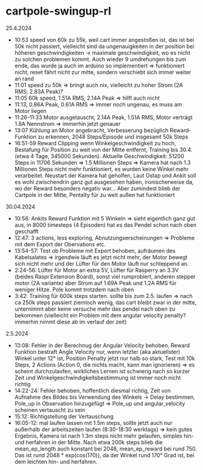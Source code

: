 # cartpole-swingup-rl

25.4.2024
- 10:53 speed von 60k zu 55k, weil cart immer angestoßen ist, das ist bei 50k nicht passiert, vielleicht sind da ungenauigkeiten in der position bei höheren geschwindigkeiten -> maximale geschwindigkeit, wo es nicht zu solchen problemen kommt. Auch wieder 9 umdrehungen bis zum ende, das wurde ja auch im arduino so implementiert => funktioniert nicht, reset fährt nicht zur mitte, sondern verschiebt sich immer weiter an rand
- 11:01 speed zu 50k => bringt auch nix, vielleicht zu hoher Strom (2A RMS; 2.83A Peak)?
- 11:05 60k speed, 1.51A RMS, 2.14A Peak => hilft auch nicht
- 11:13, 0.86A Peak, 0.61A RMS => immer noch ungenau, es muss am Motor liegen
- 11:26-11:33 Motor ausgetauscht, 2.14A Peak, 1.51A RMS, Motor verträgt 1.8A Nennstrom => immerhin jetzt genauer
- 13:07 Kühlung an Motor angebracht, Verbesserung bezüglich Reward-Funktion zu erkennen, 2048 Steps/Episode und insgesamt 50k Steps
- 16:51-59 Reward Clipping wenn Winkelgeschwindigkeit zu hoch, Bestafung für Position zu weit von der Mitte entfernt, Training bis 30.4. (etwa 4 Tage, 345000 Sekunden). Aktuelle Geschwindigkeit: 51200 Steps in 11706 Sekunden => 1.5 Millionen Steps => Kamera hat nach 1.3 Millionen Steps nicht mehr funktioniert, es wurden keine Winkel mehr verarbeitet. Neustart der Kamera hat geholfen, Laut Ostap und Ankit soll es wohl zwischendrin ganz gut ausgesehen haben, ironischerweise da, wo der Reward besonders negativ war... Aber zumindest blieb der Cartpole in der Mitte, Pentalty für zu weit außen hat funktioniert

30.04.2024
- 10:56: Ankits Reward Funktion mit 5 Winkeln => sieht eigentlich ganz gut aus, in 8000 timesteps (4 Episoden) hat es das Pendel schon nach oben geschafft
- 12:47: 3 actions, less exploring, Abnutzungserscheinungen => Probleme mit dem Export der Obervations etc.
- 13:54-57: Test ob Probleme mit Export behoben, aufräumen des Kabelsalates => irgendwie läuft es jetzt nicht mehr, der Motor bewegt sich nicht mehr und der Lüfter für den Motor läuft nur schleppend an.
- 2:24-56: Lüfter für Motor an extra 5V, Lüfter für Rasperry an 3.3V (beides Raspi Extension Board), sonst viel rumprobiert, anderen stepper motor (2A variante) aber Strom auf 1.69A Peak und 1.2A RMS für weniger Hitze. Pole kommt trotzdem nach oben
- 3:42: Training für 600k steps starten. sollte bis zum 2.5. laufen => nach ca 250k steps passiert ziemloch wenig, das cart bleibt zwar in der mitte, unternimmt aber keine versuche mehr das pendel nach oben zu bekommen (vielleicht ein Problem mit dem angular velocity penalty? immerhin nimmt diese ab im verlauf der zeit)

2.5.2024
- 13:08: Fehler in der Berechnug der Angular Velocity behoben, Reward Funktion bestraft Angle Velocity nur, wenn letzter (aka aktuellster) Winkel unter 12° ist, Position Penalty jetzt nur halb so stark, Test mit 10k Steps, 2 Actions (Action 0, die nichts macht, kann man ignorieren) => es scheint durchzulaufen, wirkliches Lernen ist schwierig nach so kurzer Zeit und Winkelgeschwindigkeitsbestimmung ist immer noch nicht richtig
- 14:22-24: Fehler behoben, hoffentlich diesmal richtig, Zeit von Aufnahme des Bildes bis Verwendung des Winkels -> Delay bestimmen, Pole_up in Observation hinzugefügt => Pole_up und angular_velocity scheinen vertauscht zu sein
- 15:12: Richtigstellung der Vertauschung
- 16:05-12: mal laufen lassen mit 1.5m steps, sollte jetzt auch nur außerhalb der arbeitszeiten laufen (8:30-18:30 werktags) => kein gutes Ergebnis, Kamera ist nach 1.3m steps nicht mehr gelaufen, simples hin- und herfahren in der Mitte. Nach etwa 200k steps blieb die mean_ep_length auch konstant bei 2048, mean_ep_reward bei rund 750. Das ist rund 2048 * exp(cos(170)), da der Winkel rund 170° Grad ist, bei dem leichten hin- und herfahren.